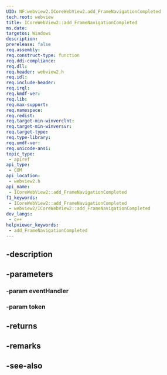 ```yaml
---
UID: NF:webview2.ICoreWebView2.add_FrameNavigationCompleted
tech.root: webview
title: ICoreWebView2::add_FrameNavigationCompleted
ms.date: 
targetos: Windows
description: 
prerelease: false
req.assembly: 
req.construct-type: function
req.ddi-compliance: 
req.dll: 
req.header: webview2.h
req.idl: 
req.include-header: 
req.irql: 
req.kmdf-ver: 
req.lib: 
req.max-support: 
req.namespace: 
req.redist: 
req.target-min-winverclnt: 
req.target-min-winversvr: 
req.target-type: 
req.type-library: 
req.umdf-ver: 
req.unicode-ansi: 
topic_type:
 - apiref
api_type:
 - COM
api_location:
 - webview2.h
api_name:
 - ICoreWebView2::add_FrameNavigationCompleted
f1_keywords:
 - ICoreWebView2::add_FrameNavigationCompleted
 - webview2/ICoreWebView2::add_FrameNavigationCompleted
dev_langs:
 - c++
helpviewer_keywords:
 - add_FrameNavigationCompleted
---
```


## -description

## -parameters

### -param eventHandler

### -param token

## -returns

## -remarks

## -see-also

